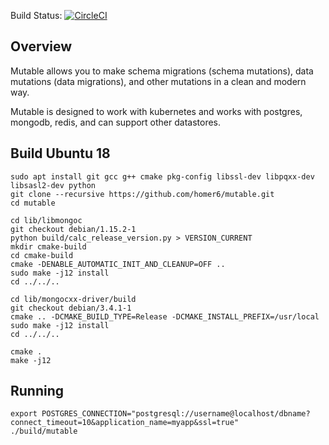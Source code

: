 
Build Status: [![CircleCI](https://circleci.com/gh/homer6/mutable.svg?style=svg)](https://circleci.com/gh/homer6/mutable)

Overview
--------

Mutable allows you to make schema migrations (schema mutations), data mutations (data migrations), and other mutations in a clean and modern way.

Mutable is designed to work with kubernetes and works with postgres, mongodb, redis, and can support other datastores.



Build Ubuntu 18
---------------

```
sudo apt install git gcc g++ cmake pkg-config libssl-dev libpqxx-dev libsasl2-dev python
git clone --recursive https://github.com/homer6/mutable.git
cd mutable

cd lib/libmongoc
git checkout debian/1.15.2-1
python build/calc_release_version.py > VERSION_CURRENT
mkdir cmake-build
cd cmake-build
cmake -DENABLE_AUTOMATIC_INIT_AND_CLEANUP=OFF ..
sudo make -j12 install
cd ../../..

cd lib/mongocxx-driver/build
git checkout debian/3.4.1-1
cmake .. -DCMAKE_BUILD_TYPE=Release -DCMAKE_INSTALL_PREFIX=/usr/local
sudo make -j12 install
cd ../../..

cmake .
make -j12
```


Running 
-------

```
export POSTGRES_CONNECTION="postgresql://username@localhost/dbname?connect_timeout=10&application_name=myapp&ssl=true"
./build/mutable
```
